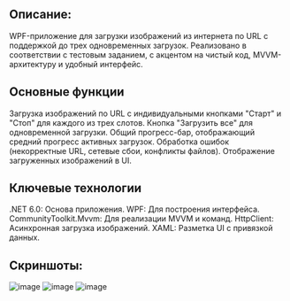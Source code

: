 
## Описание:
WPF-приложение для загрузки изображений из интернета по URL с поддержкой до трех одновременных загрузок. Реализовано в соответствии с тестовым заданием, с акцентом на чистый код, MVVM-архитектуру и удобный интерфейс.

## Основные функции
Загрузка изображений по URL с индивидуальными кнопками "Старт" и "Стоп" для каждого из трех слотов.
Кнопка "Загрузить все" для одновременной загрузки.
Общий прогресс-бар, отображающий средний прогресс активных загрузок.
Обработка ошибок (некорректные URL, сетевые сбои, конфликты файлов).
Отображение загруженных изображений в UI.
## Ключевые технологии
.NET 6.0: Основа приложения.
WPF: Для построения интерфейса.
CommunityToolkit.Mvvm: Для реализации MVVM и команд.
HttpClient: Асинхронная загрузка изображений.
XAML: Разметка UI с привязкой данных.

## Скриншоты:
![image](https://github.com/user-attachments/assets/cde8596c-50f7-4e99-a9d3-63cf922eba94)
![image](https://github.com/user-attachments/assets/afa1d296-dd5c-4d80-9f5c-60ea1b4c57f4)
![image](https://github.com/user-attachments/assets/a2083868-0d89-4268-8cd0-c8ed5730c879)
